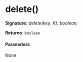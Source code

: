 # delete()





**Signature:** _delete(key: K): boolean;_

**Returns**: `boolean`





#### Parameters
None


